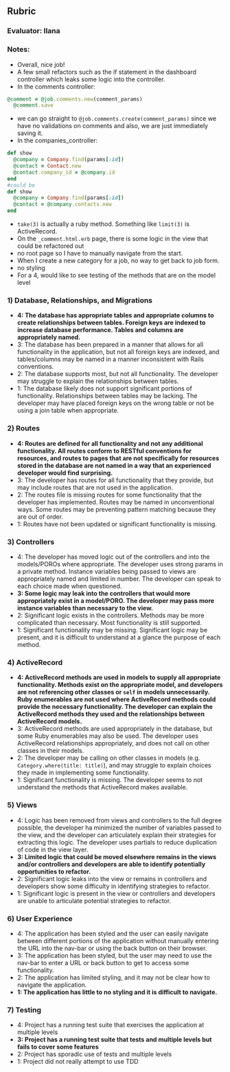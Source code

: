 ## Rubric

### Evaluator: Ilana

### Notes:

- Overall, nice job!
- A few small refactors such as the if statement in the dashboard controller which leaks some logic into the controller.
- In the comments controller:
```ruby
@comment = @job.comments.new(comment_params)
  @comment.save
```
- we can go straight to `@job.comments.create(comment_params)` since we have no validations on comments and also, we are just immediately saving it.
- In the companies_controller:
```ruby
def show
  @company = Company.find(params[:id])
  @contact = Contact.new
  @contact.company_id = @company.id
end
#could be
def show
  @company = Company.find(params[:id])
  @contact = @company.contacts.new
end
```
- `take(3)` is actually a ruby method. Something like `limit(3)` is ActiveRecord.
- On the `_comment.html.erb` page, there is some logic in the view that could be refactored out
- no root page so I have to manually navigate from the start.
- When I create a new category for a job, no way to get back to job form.
- no styling
- For a 4, would like to see testing of the methods that are on the model level

### 1) Database, Relationships, and Migrations

* **4: The database has appropriate tables and appropriate columns to create relationships between tables. Foreign keys are indexed to increase database performance. Tables and columns are appropriately named.**
* 3: The database has been prepared in a manner that allows for all functionality in the application, but not all foreign keys are indexed, and tables/columns may be named in a manner inconsistent with Rails conventions.
* 2: The database supports most, but not all functionality. The developer may struggle to explain the relationships between tables.
* 1: The database likely does not support significant portions of functionality. Relationships between tables may be lacking. The developer may have placed foreign keys on the wrong table or not be using a join table when appropriate.

### 2) Routes

* **4: Routes are defined for all functionality and not any additional functionality. All routes conform to RESTful conventions for resources, and routes to pages that are not specifically for resources stored in the database are not named in a way that an experienced developer would find surprising.**
* 3: The developer has routes for all functionality that they provide, but may include routes that are not used in the application.
* 2: The routes file is missing routes for some functionality that the developer has implemented. Routes may be named in unconventional ways. Some routes may be preventing pattern matching because they are out of order.
* 1: Routes have not been updated or significant functionality is missing.

### 3) Controllers

* 4: The developer has moved logic out of the controllers and into the models/POROs where appropriate. The developer uses strong params in a private method. Instance variables being passed to views are appropriately named and limited in number. The developer can speak to each choice made when questioned.
* **3: Some logic may leak into the controllers that would more appropriately exist in a model/PORO. The developer may pass more instance variables than necessary to the view.**
* 2: Significant logic exists in the controllers. Methods may be more complicated than necessary. Most functionality is still supported.
* 1: Significant functionality may be missing. Significant logic may be present, and it is difficult to understand at a glance the purpose of each method.

### 4) ActiveRecord

* **4: ActiveRecord methods are used in models to supply all appropriate functionality. Methods exist on the appropriate model, and developers are not referencing other classes or `self` in models unnecessarily. Ruby enumerables are not used where ActiveRecord methods could provide the necessary functionality. The developer can explain the ActiveRecord methods they used and the relationships between ActiveRecord models.**
* 3: ActiveRecord methods are used appropriately in the database, but some Ruby enumerables may also be used. The developer uses ActiveRecord relationships appropriately, and does not call on other classes in their models.
* 2: The developer may be calling on other classes in models (e.g. `Category.where(title: title)`), and may struggle to explain choices they made in implementing some functionality.
* 1: Significant functionality is missing. The developer seems to not understand the methods that ActiveRecord makes available.

### 5) Views

* 4: Logic has been removed from views and controllers to the full degree possible, the developer ha minimized the number of variables passed to the view, and the developer can articulately explain their strategies for extracting this logic. The developer uses partials to reduce duplication of code in the view layer.
* **3: Limited logic that could be moved elsewhere remains in the views and/or controllers and developers are able to identify potentially opportunities to refactor.**
* 2: Significant logic leaks into the view or remains in controllers and developers show some difficulty in identifying strategies to refactor.
* 1: Significant logic is present in the view or controllers and developers are unable to articulate potential strategies to refactor.

### 6) User Experience

* 4: The application has been styled and the user can easily navigate between different portions of the application without manually entering the URL into the nav-bar or using the back button on their browser.
* 3: The application has been styled, but the user may need to use the nav-bar to enter a URL or back button to get to access some functionality.
* 2: The application has limited styling, and it may not be clear how to navigate the application.
* **1: The application has little to no styling and it is difficult to navigate.**

### 7) Testing

* 4: Project has a running test suite that exercises the application at multiple levels
* **3: Project has a running test suite that tests and multiple levels but fails to cover some features**
* 2: Project has sporadic use of tests and multiple levels
* 1: Project did not really attempt to use TDD
